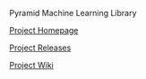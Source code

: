 Pyramid Machine Learning Library

[Project Homepage](https://github.com/cheng-li/pyramid)

[Project Releases](https://github.com/cheng-li/pyramid/releases)

[Project Wiki](https://github.com/cheng-li/pyramid/wiki)
